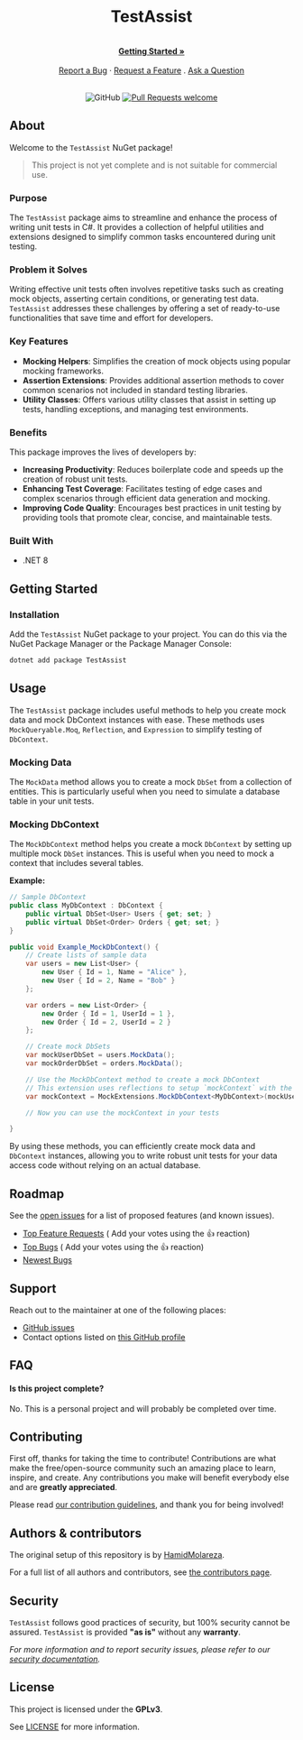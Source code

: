 <div align="center">
  <h1>TestAssist</h1>
  <br />
  <a href="#getting-started"><strong>Getting Started »</strong></a>
  <br />
  <br />
  <a href="https://github.com/HamidMolareza/TestAssist/issues/new?assignees=&labels=bug&template=BUG_REPORT.md&title=bug%3A+">Report a Bug</a>
  ·
  <a href="https://github.com/HamidMolareza/TestAssist/issues/new?assignees=&labels=enhancement&template=FEATURE_REQUEST.md&title=feat%3A+">Request a Feature</a>
  .
  <a href="https://github.com/HamidMolareza/TestAssist/issues/new?assignees=&labels=question&template=SUPPORT_QUESTION.md&title=support%3A+">Ask a Question</a>
</div>

<div align="center">
<br />

![GitHub](https://img.shields.io/github/license/HamidMolareza/TestAssist)
[![Pull Requests welcome](https://img.shields.io/badge/PRs-welcome-ff69b4.svg?style=flat-square)](https://github.com/HamidMolareza/TestAssist/issues?q=is%3Aissue+is%3Aopen+label%3A%22help+wanted%22)

</div>

## About

Welcome to the `TestAssist` NuGet package!
> This project is not yet complete and is not suitable for commercial use.

### Purpose
The `TestAssist` package aims to streamline and enhance the process of writing unit tests in C#. It provides a collection of helpful utilities and extensions designed to simplify common tasks encountered during unit testing.

### Problem it Solves
Writing effective unit tests often involves repetitive tasks such as creating mock objects, asserting certain conditions, or generating test data. `TestAssist` addresses these challenges by offering a set of ready-to-use functionalities that save time and effort for developers.

### Key Features
- **Mocking Helpers**: Simplifies the creation of mock objects using popular mocking frameworks.
- **Assertion Extensions**: Provides additional assertion methods to cover common scenarios not included in standard testing libraries.
- **Utility Classes**: Offers various utility classes that assist in setting up tests, handling exceptions, and managing test environments.

### Benefits
This package improves the lives of developers by:
- **Increasing Productivity**: Reduces boilerplate code and speeds up the creation of robust unit tests.
- **Enhancing Test Coverage**: Facilitates testing of edge cases and complex scenarios through efficient data generation and mocking.
- **Improving Code Quality**: Encourages best practices in unit testing by providing tools that promote clear, concise, and maintainable tests.

### Built With

- .NET 8

## Getting Started

### Installation

Add the `TestAssist` NuGet package to your project. You can do this via the NuGet Package Manager or the Package Manager Console:

```bash
dotnet add package TestAssist
```

## Usage

The `TestAssist` package includes useful methods to help you create mock data and mock DbContext instances with ease. These methods uses `MockQueryable.Moq`, `Reflection`, and `Expression` to simplify testing of `DbContext`.

### Mocking Data
The `MockData` method allows you to create a mock `DbSet` from a collection of entities. This is particularly useful when you need to simulate a database table in your unit tests.

### Mocking DbContext
The `MockDbContext` method helps you create a mock `DbContext` by setting up multiple mock `DbSet` instances. This is useful when you need to mock a context that includes several tables.

**Example:**

```csharp
// Sample DbContext
public class MyDbContext : DbContext {
    public virtual DbSet<User> Users { get; set; }
    public virtual DbSet<Order> Orders { get; set; }
}

public void Example_MockDbContext() {
    // Create lists of sample data
    var users = new List<User> {
        new User { Id = 1, Name = "Alice" },
        new User { Id = 2, Name = "Bob" }
    };

    var orders = new List<Order> {
        new Order { Id = 1, UserId = 1 },
        new Order { Id = 2, UserId = 2 }
    };

    // Create mock DbSets
    var mockUserDbSet = users.MockData();
    var mockOrderDbSet = orders.MockData();

    // Use the MockDbContext method to create a mock DbContext
    // This extension uses reflections to setup `mockContext` with the given data
    var mockContext = MockExtensions.MockDbContext<MyDbContext>(mockUserDbSet, mockOrderDbSet);

    // Now you can use the mockContext in your tests

}
```
By using these methods, you can efficiently create mock data and `DbContext` instances, allowing you to write robust unit tests for your data access code without relying on an actual database.

## Roadmap

See the [open issues](https://github.com/HamidMolareza/TestAssist/issues) for a list of proposed features (and known
issues).

- [Top Feature Requests](https://github.com/HamidMolareza/TestAssist/issues?q=label%3Aenhancement+is%3Aopen+sort%3Areactions-%2B1-desc) (
  Add your votes using the 👍 reaction)
- [Top Bugs](https://github.com/HamidMolareza/TestAssist/issues?q=is%3Aissue+is%3Aopen+label%3Abug+sort%3Areactions-%2B1-desc) (
  Add your votes using the 👍 reaction)
- [Newest Bugs](https://github.com/HamidMolareza/TestAssist/issues?q=is%3Aopen+is%3Aissue+label%3Abug)

## Support

Reach out to the maintainer at one of the following places:

- [GitHub issues](https://github.com/HamidMolareza/TestAssist/issues/new?assignees=&labels=question&template=SUPPORT_QUESTION.md&title=support%3A+)
- Contact options listed on [this GitHub profile](https://github.com/HamidMolareza)

## FAQ

#### Is this project complete?

No. This is a personal project and will probably be completed over time.

## Contributing

First off, thanks for taking the time to contribute! Contributions are what make the free/open-source community such an
amazing place to learn, inspire, and create. Any contributions you make will benefit everybody else and are **greatly
appreciated**.

Please read [our contribution guidelines](docs/CONTRIBUTING.md), and thank you for being involved!

## Authors & contributors

The original setup of this repository is by [HamidMolareza](https://github.com/HamidMolareza).

For a full list of all authors and contributors,
see [the contributors page](https://github.com/HamidMolareza/TestAssist/contributors).

## Security

`TestAssist` follows good practices of security, but 100% security cannot be assured. `TestAssist` is provided **"as
is"** without any **warranty**.

_For more information and to report security issues, please refer to our [security documentation](docs/SECURITY.md)._

## License

This project is licensed under the **GPLv3**.

See [LICENSE](LICENSE) for more information.
